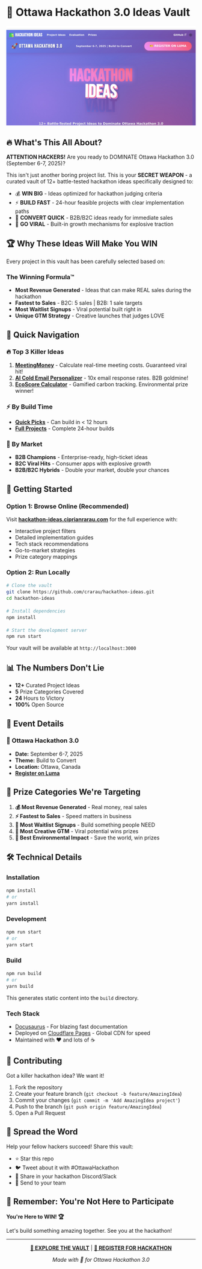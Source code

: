# 🚀 Ottawa Hackathon 3.0 Ideas Vault

![Hackathon Ideas Homepage](./static/img/website-preview.jpg)

## 🔥 What's This All About?

**ATTENTION HACKERS!** Are you ready to DOMINATE Ottawa Hackathon 3.0 (September 6-7, 2025)?

This isn't just another boring project list. This is your **SECRET WEAPON** - a curated vault of 12+ battle-tested hackathon ideas specifically designed to:

- 💰 **WIN BIG** - Ideas optimized for hackathon judging criteria
- ⚡ **BUILD FAST** - 24-hour feasible projects with clear implementation paths  
- 🎯 **CONVERT QUICK** - B2B/B2C ideas ready for immediate sales
- 🚀 **GO VIRAL** - Built-in growth mechanisms for explosive traction

## 🏆 Why These Ideas Will Make You WIN

Every project in this vault has been carefully selected based on:

### The Winning Formula™️
- **Most Revenue Generated** - Ideas that can make REAL sales during the hackathon
- **Fastest to Sales** - B2C: 5 sales | B2B: 1 sale targets
- **Most Waitlist Signups** - Viral potential built right in
- **Unique GTM Strategy** - Creative launches that judges LOVE

## 🎯 Quick Navigation

### 🔥 Top 3 Killer Ideas
1. **[MeetingMoney](https://hackathon-ideas.ciprianrarau.com/docs/project-ideas/meeting-money)** - Calculate real-time meeting costs. Guaranteed viral hit!
2. **[AI Cold Email Personalizer](https://hackathon-ideas.ciprianrarau.com/docs/project-ideas/ai-cold-email)** - 10x email response rates. B2B goldmine!
3. **[EcoScore Calculator](https://hackathon-ideas.ciprianrarau.com/docs/project-ideas/ecoscore-calculator)** - Gamified carbon tracking. Environmental prize winner!

### ⚡ By Build Time
- **[Quick Picks](https://hackathon-ideas.ciprianrarau.com/docs/quick-picks)** - Can build in < 12 hours
- **[Full Projects](https://hackathon-ideas.ciprianrarau.com/docs/intro)** - Complete 24-hour builds

### 💼 By Market
- **B2B Champions** - Enterprise-ready, high-ticket ideas
- **B2C Viral Hits** - Consumer apps with explosive growth
- **B2B/B2C Hybrids** - Double your market, double your chances

## 🚀 Getting Started

### Option 1: Browse Online (Recommended)
Visit **[hackathon-ideas.ciprianrarau.com](https://hackathon-ideas.ciprianrarau.com)** for the full experience with:
- Interactive project filters
- Detailed implementation guides
- Tech stack recommendations
- Go-to-market strategies
- Prize category mappings

### Option 2: Run Locally
```bash
# Clone the vault
git clone https://github.com/crarau/hackathon-ideas.git
cd hackathon-ideas

# Install dependencies
npm install

# Start the development server
npm run start
```

Your vault will be available at `http://localhost:3000`

## 📊 The Numbers Don't Lie

- **12+** Curated Project Ideas
- **5** Prize Categories Covered
- **24** Hours to Victory
- **100%** Open Source

## 🎪 Event Details

### 📅 Ottawa Hackathon 3.0
- **Date:** September 6-7, 2025
- **Theme:** Build to Convert
- **Location:** Ottawa, Canada
- **[Register on Luma](https://luma.com/9k96tg5z?tk=EqpUKv)** 

## 🏅 Prize Categories We're Targeting

1. **💰 Most Revenue Generated** - Real money, real sales
2. **⚡ Fastest to Sales** - Speed matters in business
3. **👥 Most Waitlist Signups** - Build something people NEED
4. **🚀 Most Creative GTM** - Viral potential wins prizes
5. **🌱 Best Environmental Impact** - Save the world, win prizes

## 🛠️ Technical Details

### Installation
```bash
npm install
# or
yarn install
```

### Development
```bash
npm run start
# or
yarn start
```

### Build
```bash
npm run build
# or 
yarn build
```

This generates static content into the `build` directory.

### Tech Stack
- [Docusaurus](https://docusaurus.io/) - For blazing fast documentation
- Deployed on [Cloudflare Pages](https://pages.cloudflare.com/) - Global CDN for speed
- Maintained with ❤️ and lots of ☕

## 🤝 Contributing

Got a killer hackathon idea? We want it! 

1. Fork the repository
2. Create your feature branch (`git checkout -b feature/AmazingIdea`)
3. Commit your changes (`git commit -m 'Add AmazingIdea project'`)
4. Push to the branch (`git push origin feature/AmazingIdea`)
5. Open a Pull Request

## 📣 Spread the Word

Help your fellow hackers succeed! Share this vault:

- ⭐ Star this repo
- 🐦 Tweet about it with #OttawaHackathon
- 💬 Share in your hackathon Discord/Slack
- 📧 Send to your team

## 🎯 Remember: You're Not Here to Participate

**You're Here to WIN! 🏆**

Let's build something amazing together. See you at the hackathon!

---

<div align="center">

**[🚀 EXPLORE THE VAULT](https://hackathon-ideas.ciprianrarau.com)** | **[🎫 REGISTER FOR HACKATHON](https://luma.com/9k96tg5z?tk=EqpUKv)**

*Made with 💜 for Ottawa Hackathon 3.0*

</div>
